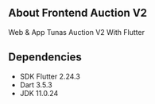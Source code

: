 ## About Frontend Auction V2 

Web & App Tunas Auction V2 With Flutter

## Dependencies

-   SDK Flutter 2.24.3
-   Dart 3.5.3
-   JDK 11.0.24

